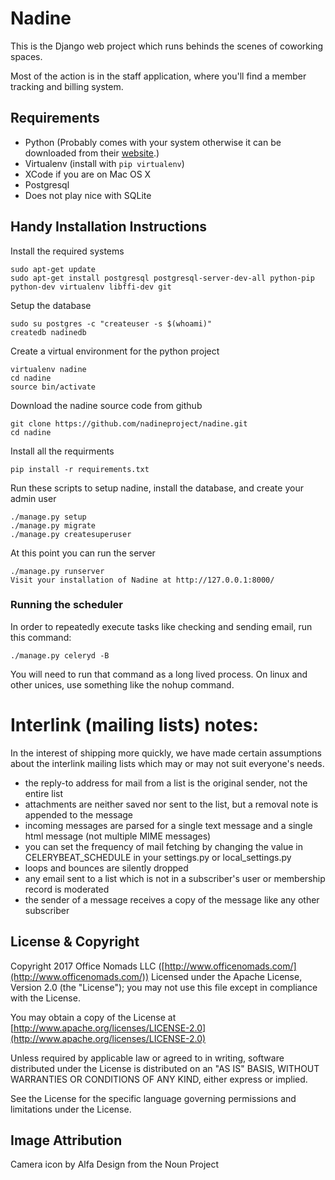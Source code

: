 # Nadine

This is the Django web project which runs behinds the scenes of coworking spaces.

Most of the action is in the staff application, where you'll find a member tracking and billing system.

## Requirements

* Python (Probably comes with your system otherwise it can be downloaded from their [website](https://www.python.org/downloads/).)
* Virtualenv (install with `pip virtualenv`)
* XCode if you are on Mac OS X
* Postgresql
* Does not play nice with SQLite

## Handy Installation Instructions

Install the required systems

	sudo apt-get update
	sudo apt-get install postgresql postgresql-server-dev-all python-pip python-dev virtualenv libffi-dev git

Setup the database

	sudo su postgres -c "createuser -s $(whoami)"
	createdb nadinedb

Create a virtual environment for the python project

	virtualenv nadine
	cd nadine
	source bin/activate

Download the nadine source code from github

	git clone https://github.com/nadineproject/nadine.git
	cd nadine

Install all the requirments

	pip install -r requirements.txt

Run these scripts to setup nadine, install the database, and create your admin user

	./manage.py setup
	./manage.py migrate
	./manage.py createsuperuser

At this point you can run the server

	./manage.py runserver
	Visit your installation of Nadine at http://127.0.0.1:8000/

### Running the scheduler

In order to repeatedly execute tasks like checking and sending email, run this command:

    ./manage.py celeryd -B

You will need to run that command as a long lived process.  On linux and other unices, use something like the nohup command.

# Interlink (mailing lists) notes:

In the interest of shipping more quickly, we have made certain assumptions about the interlink mailing lists which may or may not suit everyone's needs.

- the reply-to address for mail from a list is the original sender, not the entire list
- attachments are neither saved nor sent to the list, but a removal note is appended to the message
- incoming messages are parsed for a single text message and a single html message (not multiple MIME messages)
- you can set the frequency of mail fetching by changing the value in CELERYBEAT_SCHEDULE in your settings.py or local_settings.py
- loops and bounces are silently dropped
- any email sent to a list which is not in a subscriber's user or membership record is moderated
- the sender of a message receives a copy of the message like any other subscriber

## License & Copyright

Copyright 2017 Office Nomads LLC ([http://www.officenomads.com/](http://www.officenomads.com/)) Licensed under the Apache License, Version 2.0 (the "License"); you may not use this file except in compliance with the License.

You may obtain a copy of the License at [http://www.apache.org/licenses/LICENSE-2.0](http://www.apache.org/licenses/LICENSE-2.0)

Unless required by applicable law or agreed to in writing, software distributed under the License is distributed on an "AS IS" BASIS, WITHOUT WARRANTIES OR CONDITIONS OF ANY KIND, either express or implied.

See the License for the specific language governing permissions and limitations under the License.

## Image Attribution

Camera icon by Alfa Design from the Noun Project
